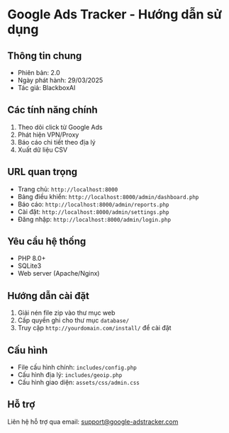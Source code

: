 # Google Ads Tracker - Hướng dẫn sử dụng

## Thông tin chung
- Phiên bản: 2.0
- Ngày phát hành: 29/03/2025
- Tác giả: BlackboxAI

## Các tính năng chính
1. Theo dõi click từ Google Ads
2. Phát hiện VPN/Proxy
3. Báo cáo chi tiết theo địa lý
4. Xuất dữ liệu CSV

## URL quan trọng
- Trang chủ: `http://localhost:8000`
- Bảng điều khiển: `http://localhost:8000/admin/dashboard.php`
- Báo cáo: `http://localhost:8000/admin/reports.php`
- Cài đặt: `http://localhost:8000/admin/settings.php`
- Đăng nhập: `http://localhost:8000/admin/login.php`

## Yêu cầu hệ thống
- PHP 8.0+
- SQLite3
- Web server (Apache/Nginx)

## Hướng dẫn cài đặt
1. Giải nén file zip vào thư mục web
2. Cấp quyền ghi cho thư mục `database/`
3. Truy cập `http://yourdomain.com/install/` để cài đặt

## Cấu hình
- File cấu hình chính: `includes/config.php`
- Cấu hình địa lý: `includes/geoip.php`
- Cấu hình giao diện: `assets/css/admin.css`

## Hỗ trợ
Liên hệ hỗ trợ qua email: support@google-adstracker.com